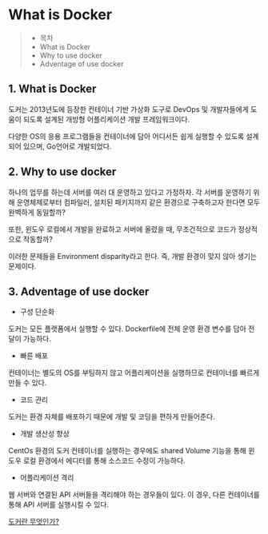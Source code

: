 # What is Docker

> * 목차
> * What is Docker
> * Why to use docker
> * Adventage of use docker

## 1. What is Docker

도커는 2013년도에 등장한 컨테이너 기반 가상화 도구로 DevOps 및 개발자들에게 도움이 되도록 설계된 개방형 어플리케이션 개발 프레임워크이다.

다양한 OS의 응용 프로그램들을 컨테이너에 담아 어디서든 쉽게 실행할 수 있도록 설계되어 있으며, Go언어로 개발되었다.

## 2. Why to use docker

하나의 업무를 하는데 서버를 여러 대 운영하고 있다고 가정하자. 각 서버를 운영하기 위해 운영체제로부터 컴파일러, 설치된 패키지까지 같은 환경으로 구축하고자 한다면 모두 완벽하게 동일할까? 

또한, 윈도우 로컬에서 개발을 완료하고 서버에 올렸을 때, 무조건적으로 코드가 정상적으로 작동할까?

이러한 문제들을 Environment disparity라고 한다. 즉, 개발 환경이 맞지 않아 생기는 문제이다.

## 3. Adventage of use docker

* 구성 단순화

도커는 모든 플랫폼에서 실행할 수 있다. Dockerfile에 전체 운영 환경 변수를 담아 전달이 가능하다. 

* 빠른 배포

컨테이너는 별도의 OS를 부팅하지 않고 어플리케이션을 실행하므로 컨테이너를 빠르게 만들 수 있다.

* 코드 관리

도커는 환경 자체를 배포하기 때문에 개발 및 코딩을 편하게 만들어준다.

* 개발 생산성 향상

CentOs 환경의 도커 컨테이너를 실행하는 경우에도 shared Volume 기능을 통해 윈도우 로컬 환경에서 에디터를 통해 소스코드 수정이 가능하다.

* 어플리케이션 격리

웹 서버와 연결된 API 서버들을 격리해야 하는 경우들이 있다. 이 경우, 다른 컨테이너를 통해 API 서버를 실행시킬 수 있다. 

[도커란 무엇인가?](https://artistdata.tistory.com/3)